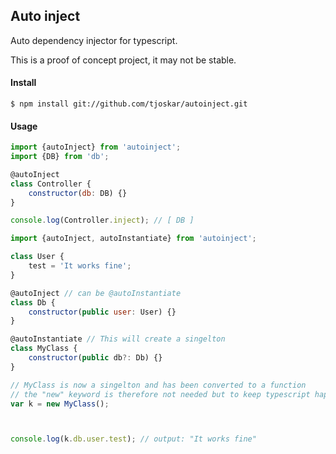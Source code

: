 ## Auto inject

Auto dependency injector for typescript.

This is a proof of concept project, it may not be stable.

#### Install

```
$ npm install git://github.com/tjoskar/autoinject.git
```

#### Usage

```javascript
import {autoInject} from 'autoinject';
import {DB} from 'db';

@autoInject
class Controller {
    constructor(db: DB) {}
}

console.log(Controller.inject); // [ DB ]
```

```javascript
import {autoInject, autoInstantiate} from 'autoinject';

class User {
    test = 'It works fine';
}

@autoInject // can be @autoInstantiate
class Db {
    constructor(public user: User) {}
}

@autoInstantiate // This will create a singelton
class MyClass {
    constructor(public db?: Db) {}
}

// MyClass is now a singelton and has been converted to a function
// the "new" keyword is therefore not needed but to keep typescript happy we let it be there.
var k = new MyClass();



console.log(k.db.user.test); // output: "It works fine"
```
